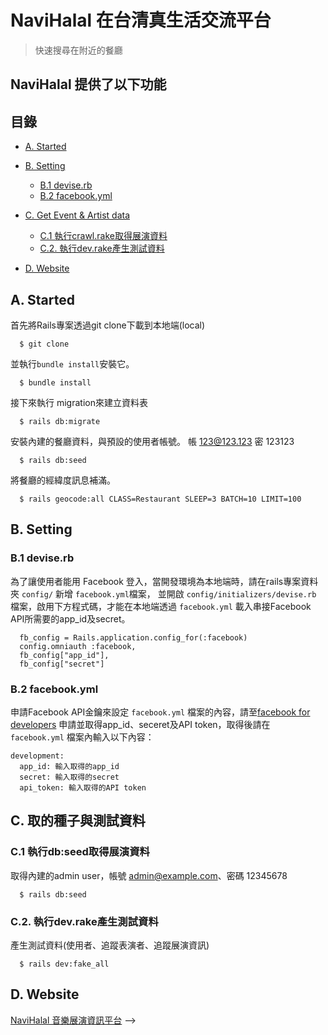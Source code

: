 # NaviHalal 在台清真生活交流平台

> 快速搜尋在附近的餐廳

## NaviHalal 提供了以下功能

<!-- ### 首頁

- 使用Facebook、Spotify帳號與一般註冊的方式加入平台會員。
- 使用Facebook、Spotify與一般會員帳號登入平台。
- 會員可點擊大頭貼(預設為可愛動物 or Spotify大頭貼)進入會員專頁。
- 瀏覽平台所推薦的展演資訊。
- 瀏覽全台灣各地近期的展演活動。
- 透過點擊 "看更多" 瀏覽全台灣各地所有的展演活動
- 透過搜尋 展演名稱、表演者名稱、地點、時間、票價 找到想看的展演活動。
- 可追蹤展演活動。
- 透過Google map找到 台北、台中、台南、高雄 的展演場地。
- 點擊 展演圖片 進入展演資訊專頁。

### 展演資訊專頁

- 瀏覽詳細的展演資訊。
- 追蹤展演活動。
- 點擊 表演者名稱 進入表演者專頁。

### 表演者專頁

- 聆聽表演者在Youtube的影片。
- 聆聽表演者在Spotify的音樂。
- 瀏覽表演者近期的展演資訊。
- 追蹤表演者。

### 會員專頁

- 瀏覽已追蹤的展演活動。
- 瀏覽已追蹤的Artist (若透過Spotify登入，平台會自動幫您追蹤Spotify所追蹤的Artist)。
- 透過Edit Profile更新 大頭貼、名稱 與 Email帳號。
- 可在最後一週黃金決策期，收到追蹤活動的Email通知。
- 可收到追縱Artist近期的表演通知Email。

### 管理者後台

- 管理者可瀏覽所有展演資訊、展演場地、表演者、會員。
- 管理者可新增展演資訊、展演場地、表演者。
- 管理者可編輯展演資訊、展演場地、表演者。
- 管理者可刪除展演資訊。-->

## 目錄

* [A. Started](#A)
* [B. Setting](#B)
    - [B.1 devise.rb](#B.1)
    - [B.2 facebook.yml](#B.2)
    <!-- - [B.3 spotify.yml](#B.3) -->

* [C. Get Event & Artist data](#C)
    - [C.1 執行crawl.rake取得展演資料](#C.1)
    - [C.2. 執行dev.rake產生測試資料](#C.2)
* [D. Website](#4)

<h2 id="A">A. Started</h2>
首先將Rails專案透過git clone下載到本地端(local)

```
  $ git clone 
```

並執行`bundle install`安裝它。

```
  $ bundle install
```

接下來執行 migration來建立資料表

```
  $ rails db:migrate
```

安裝內建的餐廳資料，與預設的使用者帳號。
帳 123@123.123 密 123123

```
  $ rails db:seed
```

將餐廳的經緯度訊息補滿。

```
  $ rails geocode:all CLASS=Restaurant SLEEP=3 BATCH=10 LIMIT=100
```
<h2 id="B">B. Setting</h2>
<h3 id="B.1">B.1 devise.rb</h3>

為了讓使用者能用 Facebook 登入，當開發環境為本地端時，請在rails專案資料夾 `config/` 新增 `facebook.yml`檔案，
並開啟 `config/initializers/devise.rb` 檔案，啟用下方程式碼，才能在本地端透過 `facebook.yml` 載入串接Facebook API所需要的app_id及secret。

```
  fb_config = Rails.application.config_for(:facebook)
  config.omniauth :facebook,
  fb_config["app_id"],
  fb_config["secret"]
```

<!-- 一樣在`config/initializers/devise.rb`檔案，啟用下方程式碼，才能在本地端透過`spotify.yml`載入串接Spotify API所需要的client_id、client_secret。

```
  spotify_config = Rails.application.config_for(:spotify)
  config.omniauth :spotify,
  spotify_config["client_id"], 
  spotify_config["client_secret"],
  scope: 'user-read-private playlist-read-private user-read-email user-follow-modify user-library-modify'
``` -->

<h3 id="B.2">B.2 facebook.yml</h3>

申請Facebook API金鑰來設定 `facebook.yml` 檔案的內容，請至[facebook for developers](https://developers.facebook.com/apps) 申請並取得app_id、seceret及API token，取得後請在 `facebook.yml` 檔案內輸入以下內容：

```
development:
  app_id: 輸入取得的app_id
  secret: 輸入取得的secret
  api_token: 輸入取得的API token
```

<!-- <h3 id="B.3">B.3 spotify.yml</h3>

申請Spotify API金鑰來設定 `spotify.yml` 檔案的內容，請至[Spotify Developer](https://developer.spotify.com/my-applications/) 申請並取得client_id及client_secret，取得後請在 `spotify.yml` 檔案內輸入以下內容：

```
development:
  client_id: 輸入取得的client_id
  client_secret: 輸入取得的client_secret
``` -->



<h2 id="C">C. 取的種子與測試資料</h2>
<h3 id="C.1">C.1 執行db:seed取得展演資料</h3>

取得內建的admin user，帳號 admin@example.com、密碼 12345678

```
  $ rails db:seed
```

<h3 id="C.2">C.2. 執行dev.rake產生測試資料</h3>
產生測試資料(使用者、追蹤表演者、追蹤展演資訊)

```
  $ rails dev:fake_all
```



<h2 id="D">D. Website</h2>

[NaviHalal 音樂展演資訊平台]()
 -->
